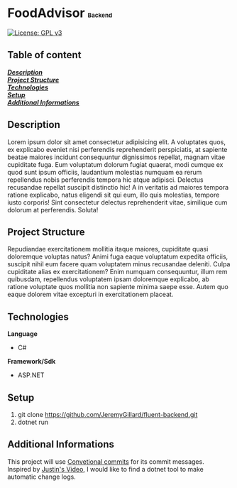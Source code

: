 # FoodAdvisor <span style="font-size:small;">Backend</span>

[![License: GPL v3](https://img.shields.io/badge/License-GPLv3-blue.svg)](https://www.gnu.org/licenses/gpl-3.0)

## Table of content

**_[Description](#description)_**  
**_[Project Structure](#project-structure)_**  
**_[Technologies](#technologies)_**  
**_[Setup](#setup)_**  
**_[Additional Informations](#additional-informations)_**

## Description

Lorem ipsum dolor sit amet consectetur adipisicing elit. A voluptates quos, ex explicabo eveniet nisi perferendis reprehenderit perspiciatis, at sapiente beatae maiores incidunt consequuntur dignissimos repellat, magnam vitae cupiditate fuga.
Eum voluptatum dolorum fugiat quaerat, modi cumque ex quod sunt ipsum officiis, laudantium molestias numquam ea rerum repellendus nobis perferendis tempora hic atque adipisci. Delectus recusandae repellat suscipit distinctio hic!
A in veritatis ad maiores tempora ratione explicabo, natus eligendi sit qui eum, illo quis molestias, tempore iusto corporis! Sint consectetur delectus reprehenderit vitae, similique cum dolorum at perferendis. Soluta!

## Project Structure

Repudiandae exercitationem mollitia itaque maiores, cupiditate quasi doloremque voluptas natus? Animi fuga eaque voluptatum expedita officiis, suscipit nihil eum facere quam voluptatem minus recusandae deleniti. Culpa cupiditate alias ex exercitationem?
Enim numquam consequuntur, illum rem quibusdam, repellendus voluptatem ipsam doloremque explicabo, ab ratione voluptate quos mollitia non sapiente minima saepe esse. Autem quo eaque dolorem vitae excepturi in exercitationem placeat.

## Technologies

**Language**

- C#

**Framework/Sdk**

- ASP.NET

## Setup

1. git clone https://github.com/JeremyGillard/fluent-backend.git
2. dotnet run

## Additional Informations

This project will use [Convetional commits](https://www.conventionalcommits.org/en/v1.0.0/) for its commit messages.  
Inspired by [Justin's Video](https://www.youtube.com/watch?v=OJqUWvmf4gg), I would like to find a dotnet tool to make automatic change logs.